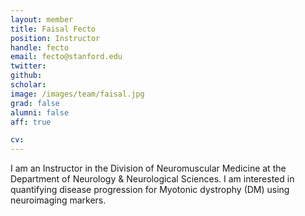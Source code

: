 ```yaml
---
layout: member
title: Faisal Fecto
position: Instructor
handle: fecto
email: fecto@stanford.edu
twitter: 
github: 
scholar: 
image: /images/team/faisal.jpg
grad: false
alumni: false
aff: true

cv: 
---
```


I am an Instructor in the Division of Neuromuscular Medicine at the Department of Neurology & Neurological Sciences. I am interested in quantifying disease progression for Myotonic dystrophy (DM) using neuroimaging markers.